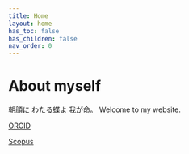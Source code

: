 ```yaml
---
title: Home
layout: home
has_toc: false
has_children: false
nav_order: 0
---
```

# About myself

朝顔に わたる蝶よ 我が命。
Welcome to my website.

[ORCID](https://orcid.org/0009-0008-9914-5504)

[Scopus](https://www.scopus.com/authid/detail.uri?authorId=57215284775)

